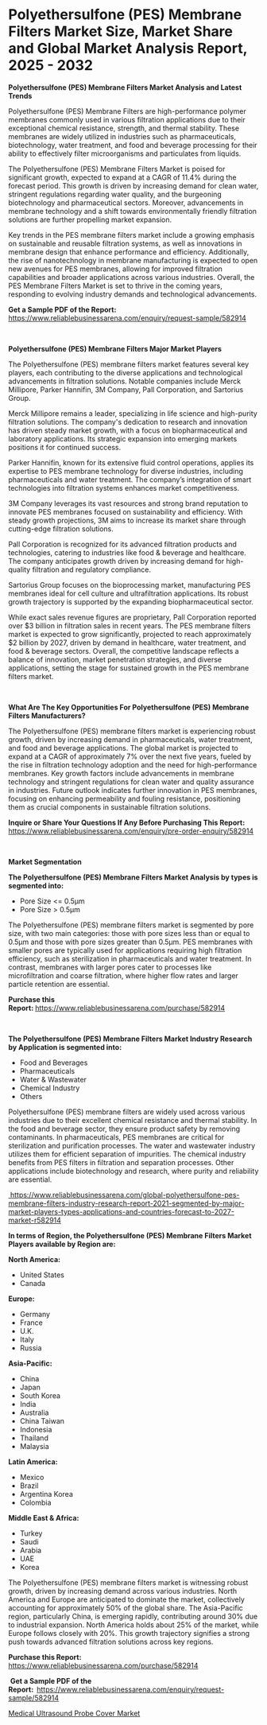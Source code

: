 <p><h1>Polyethersulfone (PES) Membrane Filters Market Size, Market Share and Global Market Analysis Report, 2025 - 2032</h1></p><p><strong>Polyethersulfone (PES) Membrane Filters Market Analysis and Latest Trends</strong></p>
<p><p>Polyethersulfone (PES) Membrane Filters are high-performance polymer membranes commonly used in various filtration applications due to their exceptional chemical resistance, strength, and thermal stability. These membranes are widely utilized in industries such as pharmaceuticals, biotechnology, water treatment, and food and beverage processing for their ability to effectively filter microorganisms and particulates from liquids.</p><p>The Polyethersulfone (PES) Membrane Filters Market is poised for significant growth, expected to expand at a CAGR of 11.4% during the forecast period. This growth is driven by increasing demand for clean water, stringent regulations regarding water quality, and the burgeoning biotechnology and pharmaceutical sectors. Moreover, advancements in membrane technology and a shift towards environmentally friendly filtration solutions are further propelling market expansion.</p><p>Key trends in the PES membrane filters market include a growing emphasis on sustainable and reusable filtration systems, as well as innovations in membrane design that enhance performance and efficiency. Additionally, the rise of nanotechnology in membrane manufacturing is expected to open new avenues for PES membranes, allowing for improved filtration capabilities and broader applications across various industries. Overall, the PES Membrane Filters Market is set to thrive in the coming years, responding to evolving industry demands and technological advancements.</p></p>
<p><strong>Get a Sample PDF of the Report:&nbsp;</strong> <a href="https://www.reliablebusinessarena.com/enquiry/request-sample/582914?utm_campaign=3098&utm_medium=2&utm_source=Github&utm_content=ia&utm_term=23032025&utm_id=polyethersulfone-pes-membrane-filters">https://www.reliablebusinessarena.com/enquiry/request-sample/582914</a></p>
<p>&nbsp;</p>
<p><strong>Polyethersulfone (PES) Membrane Filters Major Market Players</strong></p>
<p><p>The Polyethersulfone (PES) membrane filters market features several key players, each contributing to the diverse applications and technological advancements in filtration solutions. Notable companies include Merck Millipore, Parker Hannifin, 3M Company, Pall Corporation, and Sartorius Group.</p><p>Merck Millipore remains a leader, specializing in life science and high-purity filtration solutions. The company's dedication to research and innovation has driven steady market growth, with a focus on biopharmaceutical and laboratory applications. Its strategic expansion into emerging markets positions it for continued success.</p><p>Parker Hannifin, known for its extensive fluid control operations, applies its expertise to PES membrane technology for diverse industries, including pharmaceuticals and water treatment. The company’s integration of smart technologies into filtration systems enhances market competitiveness.</p><p>3M Company leverages its vast resources and strong brand reputation to innovate PES membranes focused on sustainability and efficiency. With steady growth projections, 3M aims to increase its market share through cutting-edge filtration solutions.</p><p>Pall Corporation is recognized for its advanced filtration products and technologies, catering to industries like food & beverage and healthcare. The company anticipates growth driven by increasing demand for high-quality filtration and regulatory compliance.</p><p>Sartorius Group focuses on the bioprocessing market, manufacturing PES membranes ideal for cell culture and ultrafiltration applications. Its robust growth trajectory is supported by the expanding biopharmaceutical sector.</p><p>While exact sales revenue figures are proprietary, Pall Corporation reported over $3 billion in filtration sales in recent years. The PES membrane filters market is expected to grow significantly, projected to reach approximately $2 billion by 2027, driven by demand in healthcare, water treatment, and food & beverage sectors. Overall, the competitive landscape reflects a balance of innovation, market penetration strategies, and diverse applications, setting the stage for sustained growth in the PES membrane filters market.</p></p>
<p>&nbsp;</p>
<p><strong>What Are The Key Opportunities For Polyethersulfone (PES) Membrane Filters Manufacturers?</strong></p>
<p><p>The Polyethersulfone (PES) membrane filters market is experiencing robust growth, driven by increasing demand in pharmaceuticals, water treatment, and food and beverage applications. The global market is projected to expand at a CAGR of approximately 7% over the next five years, fueled by the rise in filtration technology adoption and the need for high-performance membranes. Key growth factors include advancements in membrane technology and stringent regulations for clean water and quality assurance in industries. Future outlook indicates further innovation in PES membranes, focusing on enhancing permeability and fouling resistance, positioning them as crucial components in sustainable filtration solutions.</p></p>
<p><strong>Inquire or Share Your Questions If Any Before Purchasing This Report:</strong> <a href="https://www.reliablebusinessarena.com/enquiry/pre-order-enquiry/582914?utm_campaign=3098&utm_medium=2&utm_source=Github&utm_content=ia&utm_term=23032025&utm_id=polyethersulfone-pes-membrane-filters">https://www.reliablebusinessarena.com/enquiry/pre-order-enquiry/582914</a></p>
<p>&nbsp;</p>
<p><strong>Market Segmentation</strong></p>
<p><strong>The Polyethersulfone (PES) Membrane Filters Market Analysis by types is segmented into:</strong></p>
<p><ul><li>Pore Size <= 0.5µm</li><li>Pore Size > 0.5µm</li></ul></p>
<p><p>The Polyethersulfone (PES) membrane filters market is segmented by pore size, with two main categories: those with pore sizes less than or equal to 0.5µm and those with pore sizes greater than 0.5µm. PES membranes with smaller pores are typically used for applications requiring high filtration efficiency, such as sterilization in pharmaceuticals and water treatment. In contrast, membranes with larger pores cater to processes like microfiltration and coarse filtration, where higher flow rates and larger particle retention are essential.</p></p>
<p><strong>Purchase this Report:&nbsp;</strong><a href="https://www.reliablebusinessarena.com/purchase/582914?utm_campaign=3098&utm_medium=2&utm_source=Github&utm_content=ia&utm_term=23032025&utm_id=polyethersulfone-pes-membrane-filters">https://www.reliablebusinessarena.com/purchase/582914</a></p>
<p>&nbsp;</p>
<p><strong>The Polyethersulfone (PES) Membrane Filters Market Industry Research by Application is segmented into:</strong></p>
<p><ul><li>Food and Beverages</li><li>Pharmaceuticals</li><li>Water & Wastewater</li><li>Chemical Industry</li><li>Others</li></ul></p>
<p><p>Polyethersulfone (PES) membrane filters are widely used across various industries due to their excellent chemical resistance and thermal stability. In the food and beverage sector, they ensure product safety by removing contaminants. In pharmaceuticals, PES membranes are critical for sterilization and purification processes. The water and wastewater industry utilizes them for efficient separation of impurities. The chemical industry benefits from PES filters in filtration and separation processes. Other applications include biotechnology and research, where purity and reliability are essential.</p></p>
<p><a href="https://www.reliablebusinessarena.com/global-polyethersulfone-pes-membrane-filters-industry-research-report-2021-segmented-by-major-market-players-types-applications-and-countries-forecast-to-2027-market-r582914?utm_campaign=3098&utm_medium=2&utm_source=Github&utm_content=ia&utm_term=23032025&utm_id=polyethersulfone-pes-membrane-filters">&nbsp;https://www.reliablebusinessarena.com/global-polyethersulfone-pes-membrane-filters-industry-research-report-2021-segmented-by-major-market-players-types-applications-and-countries-forecast-to-2027-market-r582914</a></p>
<p><strong>In terms of Region, the Polyethersulfone (PES) Membrane Filters Market Players available by Region are:</strong></p>
<p>
    <p> <strong> North America: </strong>
        <ul>
            <li>United States</li>
            <li>Canada</li>
        </ul>
        </p> 
    <p> <strong> Europe: </strong>
        <ul>
            <li>Germany</li>
            <li>France</li>
            <li>U.K.</li>
            <li>Italy</li>
            <li>Russia</li>
        </ul>
        </p> 
    <p> <strong> Asia-Pacific: </strong>
        <ul>
            <li>China</li>
            <li>Japan</li>
            <li>South Korea</li>
            <li>India</li>
            <li>Australia</li>
            <li>China Taiwan</li>
            <li>Indonesia</li>
            <li>Thailand</li>
            <li>Malaysia</li>
        </ul>
        </p> 
    <p> <strong> Latin America: </strong>
        <ul>
            <li>Mexico</li>
            <li>Brazil</li>
            <li>Argentina Korea</li>
            <li>Colombia</li>
        </ul>
        </p> 
    <p> <strong> Middle East & Africa: </strong>
        <ul>
            <li>Turkey</li>
            <li>Saudi</li>
            <li>Arabia</li>
            <li>UAE</li>
            <li>Korea</li>
        </ul>
    </p>
    </p>
<p><p>The Polyethersulfone (PES) membrane filters market is witnessing robust growth, driven by increasing demand across various industries. North America and Europe are anticipated to dominate the market, collectively accounting for approximately 50% of the global share. The Asia-Pacific region, particularly China, is emerging rapidly, contributing around 30% due to industrial expansion. North America holds about 25% of the market, while Europe follows closely with 20%. This growth trajectory signifies a strong push towards advanced filtration solutions across key regions.</p></p>
<p><strong>Purchase this Report: </strong><a href="https://www.reliablebusinessarena.com/purchase/582914?utm_campaign=3098&utm_medium=2&utm_source=Github&utm_content=ia&utm_term=23032025&utm_id=polyethersulfone-pes-membrane-filters">https://www.reliablebusinessarena.com/purchase/582914</a></p>
<p>&nbsp;<strong>Get a Sample PDF of the Report:&nbsp;&nbsp;</strong><a href="https://www.reliablebusinessarena.com/enquiry/request-sample/582914?utm_campaign=3098&utm_medium=2&utm_source=Github&utm_content=ia&utm_term=23032025&utm_id=polyethersulfone-pes-membrane-filters">https://www.reliablebusinessarena.com/enquiry/request-sample/582914</a></p>
<p><strong></strong></p>
<p><p><a href="https://github.com/krulicfidura/Market-Research-Report-List-1/blob/main/medical-ultrasound-probe-cover-market.md?utm_campaign=3098&utm_medium=2&utm_source=Github&utm_content=ia&utm_term=23032025&utm_id=polyethersulfone-pes-membrane-filters">Medical Ultrasound Probe Cover Market</a></p></p>